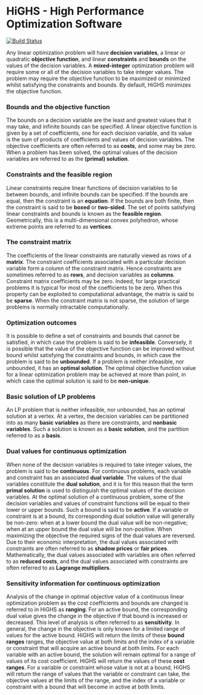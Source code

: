 # HiGHS - High Performance Optimization Software
[![Build Status](https://github.com/ERGO-Code/HiGHS/workflows/build/badge.svg)](https://github.com/ERGO-Code/HiGHS/actions?query=workflow%3Abuild+branch%3Amaster)

Any linear optimization problem will have __decision variables__, a
linear or quadratic __objective function__, and linear __constraints__
and __bounds__ on the values of the decision variables. A
__mixed-integer__ optimization problem will require some or all of the
decision variables to take integer values. The problem may require the
objective function to be maximized or minimized whilst satisfying the
constraints and bounds. By default, HiGHS minimizes the objective
function.

### Bounds and the objective function

The bounds on a decision variable are the least and greatest values
that it may take, and infinite bounds can be specified. A linear
objective function is given by a set of coefficients, one for each
decision variable, and its value is the sum of products of
coefficients and values of decision variables. The objective
coefficients are often referred to as __costs__, and some may be
zero. When a problem has been solved, the optimal values of the
decision variables are referred to as the __(primal) solution__.

### Constraints and the feasible region

Linear constraints require linear functions of decision variables to
lie between bounds, and infinite bounds can be specified. If the
bounds are equal, then the constraint is an __equation__. If the
bounds are both finite, then the constraint is said to be __boxed__ or
__two-sided__. The set of points satisfying linear constraints and
bounds is known as the __feasible region__. Geometrically, this is a
multi-dimensional convex polyhedron, whose extreme points are referred
to as __vertices__.

### The constraint matrix

The coefficients of the linear constraints are naturally viewed as
rows of a __matrix__. The constraint coefficients associated with a
particular decision variable form a column of the constraint
matrix. Hence constraints are sometimes referred to as __rows__, and
decision variables as __columns__. Constraint matrix coefficients may
be zero. Indeed, for large practical problems it is typical for most
of the coefficients to be zero. When this property can be exploited to
computational advantage, the matrix is said to be __sparse__. When the
constraint matrix is not sparse, the solution of large problems is
normally intractable computationally.

### Optimization outcomes

It is possible to define a set of constraints and bounds that cannot
be satisfied, in which case the problem is said to be
__infeasible__. Conversely, it is possible that the value of the
objective function can be improved without bound whilst satisfying the
constraints and bounds, in which case the problem is said to be
__unbounded__. If a problem is neither infeasible, nor unbounded, it
has an __optimal solution__. The optimal objective function value for
a linear optimization problem may be achieved at more than point, in
which case the optimal solution is said to be __non-unique__.

### Basic solution of LP problems

An LP problem that is neither infeasible, nor unbounded, has an
optimal solution at a vertex. At a vertex, the decision variables can
be partitioned into as many __basic variables__ as there are
constraints, and __nonbasic variables__. Such a solution is known as a
__basic solution__, and the partition referred to as a __basis__.

### Dual values for continuous optimization

When none of the decision variables is required to take integer
values, the problem is said to be __continuous__. For
continuous problems, each variable and constraint has an
associated __dual variable__. The values of the dual
variables constitute the __dual solution__, and it is for
this reason that the term __primal solution__ is used to
distinguish the optimal values of the decision variables. At the
optimal solution of a continuous problem, some of the decision
variables and values of constraint functions will be equal to their
lower or upper bounds. Such a bound is said to
be __active__. If a variable or constraint is at a bound,
its corresponding dual solution value will generally be non-zero: when
at a lower bound the dual value will be non-negative; when at an upper
bound the dual value will be non-positive. When maximizing the
objective the required signs of the dual values are reversed. Due to
their economic interpretation, the dual values associated with
constraints are often referred to as __shadow prices__
or __fair prices__. Mathematically, the dual values
associated with variables are often referred to as __reduced
costs__, and the dual values associated with constraints are
often referred to as __Lagrange multipliers__.

### Sensitivity information for continuous optimization

Analysis of the change in optimal objective value of a continuous
linear optimization problem as the cost coefficients and bounds are
changed is referred to in HiGHS as __ranging__. For an
active bound, the corresponding dual value gives the change in the
objective if that bound is increased or decreased. This level of
analysis is often referred to as __sensitivity__. In
general, the change in the objective is only known for a limited range
of values for the active bound. HiGHS will return the limits of
these __bound ranges__ ranges, the objective value at
both limits and the index of a variable or constraint that will
acquire an active bound at both limits. For each variable with an
active bound, the solution will remain optimal for a range of values
of its cost coefficient. HiGHS will return the values of
these __cost ranges__. For a variable or constraint whose
value is not at a bound, HiGHS will return the range of values that
the variable or constraint can take, the objective values at the
limits of the range, and the index of a variable or constraint with a
bound that will become in active at both limits.



